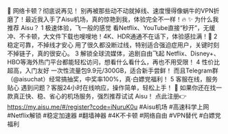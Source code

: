 🚀 网络卡顿？彻底说再见！
别再被那些动不动就掉线、速度慢得像蜗牛的VPN折磨了！最近我入手了Aisu机场，真的惊艳到我，体验完全不一样！🔥
✨ 为什么我推荐 Aisu？
 1 极速体验，飞一般的感觉 看Netflix、YouTube直接“秒开”，无缓冲、不卡顿，大文件下载也嗖嗖地！4K、HDR通通不在话下，体验感拉满！🚄
 2 稳定可靠，不掉线才安心 用了很久都没断过线，特别适合强迫症用户，关键时刻不掉链子，真的很安心。
 3 解锁全球流媒体，追剧自由飞起 Netflix、Disney+、HBO等海外热门平台都能轻松访问，想看什么看什么，再也不用受限！
 4 性价比超高，入门友好 一次性流量包9.9元/300GB，适合新手尝鲜！ 而且Telegram群（@aisuchat）经常搞抽奖，中奖率100%，真·白嫖党福利！
 5 客服在线，服务贴心 遇到问题？客服24小时在线响应，操作简单，轻松上手！
🎯 如果你还在找一款真正快、稳、省心的机场服务，强烈推荐试试 Aisu！
点此注册👉 https://my.aisu.me/#/register?code=iNuruK0u
#Aisu机场 #高速科学上网 #Netflix解锁 #稳定加速器 #翻墙神器 #4K不卡顿 #网络自由 #VPN替代 #白嫖党福利
